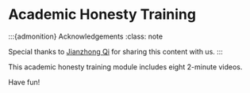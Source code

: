 # Academic Honesty Training

:::{admonition} Acknowledgements
:class: note

Special thanks to [Jianzhong Qi](https://findanexpert.unimelb.edu.au/profile/430525-jianzhong-qi) for sharing this content with us.
:::


This academic honesty training module includes eight 2-minute videos. 

Have fun!
